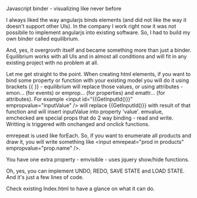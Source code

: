 Javascript binder - visualizing like never before

I always liked the way angularjs binds elements (and did not like the way it doesn't support other
UIs). In the company I work right now it was not possibile to implement angularjs into existing 
software. So, I had to build my own binder called equilibrium.

And, yes, it overgrovth itself and became something more than just a binder. Equilibrium works with
all UIs and in almost all conditions and will fit in any existing project with no problem at all.

Let me get straight to the point. When creating html elements, if you want to bind some property
or function with your existing model you will do it using brackets {{ }} - equilibrium will replace
those values, or using attributes - emon... (for events) or emprop... (for properties) and emattr...
(for attributes). For example &lt;input id="{{GetInputId()}}" empropvalue="inputValue" /&gt;
will replace {{GetInputId()}} with result of that function and will insert inputValue into property
'value'. emvalue, emchecked are special props that do 2 way binding - read and write. Writting is 
triggered with onchanged and onclick functions. 

emrepeat is used like forEach. So, if you want to enumerate all products and draw it, you will write
something like &lt;input emrepeat="prod in products" empropvalue="prop.name" /&gt;.  

You have one extra property - emvisible - uses jquery show/hide functions.

Oh, yes, you can implement UNDO, REDO, SAVE STATE and LOAD STATE. And it's just a few lines of code.

Check existing Index.html to have a glance on what it can do.